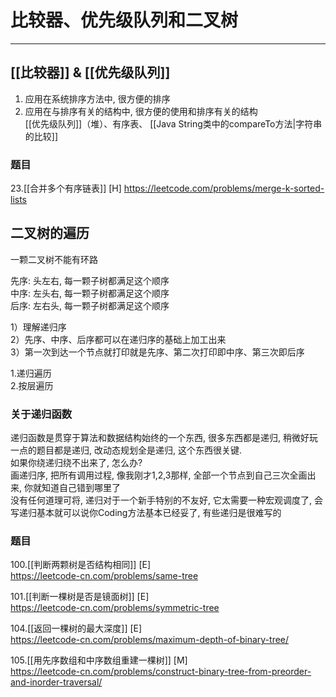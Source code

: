 # 比较器、优先级队列和二叉树

---

## [[比较器]] & [[优先级队列]]

1. 应用在系统排序方法中, 很方便的排序
2. 应用在与排序有关的结构中, 很方便的使用和排序有关的结构    
     [[优先级队列]]（堆）、有序表、 [[Java String类中的compareTo方法|字符串的比较]]

### 题目
23.[[合并多个有序链表]] [H]
https://leetcode.com/problems/merge-k-sorted-lists

## 二叉树的遍历
一颗二叉树不能有环路   

先序: 头左右, 每一颗子树都满足这个顺序   
中序: 左头右, 每一颗子树都满足这个顺序   
后序: 左右头, 每一颗子树都满足这个顺序   

1）理解递归序  
2）先序、中序、后序都可以在递归序的基础上加工出来  
3）第一次到达一个节点就打印就是先序、第二次打印即中序、第三次即后序 

1.递归遍历   
2.按层遍历

### 关于递归函数
递归函数是贯穿于算法和数据结构始终的一个东西, 很多东西都是递归, 稍微好玩一点的题目都是递归, 改动态规划全是递归, 这个东西很关键.  
如果你绕递归绕不出来了, 怎么办?   
画递归序, 把所有调用过程, 像我刚才1,2,3那样, 全部一个节点到自己三次全画出来, 你就知道自己错到哪里了  
没有任何道理可将, 递归对于一个新手特别的不友好, 它太需要一种宏观调度了, 会写递归基本就可以说你Coding方法基本已经妥了, 有些递归是很难写的

### 题目

100.[[判断两颗树是否结构相同]]  [E]   
https://leetcode-cn.com/problems/same-tree


101.[[判断一棵树是否是镜面树]]  [E]    
https://leetcode-cn.com/problems/symmetric-tree


104.[[返回一棵树的最大深度]]   [E]   
https://leetcode-cn.com/problems/maximum-depth-of-binary-tree/


105.[[用先序数组和中序数组重建一棵树]]  [M]   
https://leetcode-cn.com/problems/construct-binary-tree-from-preorder-and-inorder-traversal/


